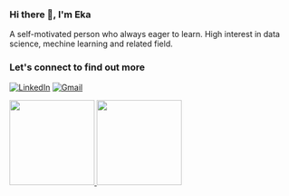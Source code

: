 ### Hi there 👋, I'm Eka
A  self-motivated person who always eager to learn. High interest in data science, mechine learning and related field. 

### Let's connect to find out more
<p>
  <a href="https://www.linkedin.com/in/ekaagustina/" target="_blank"><img alt="LinkedIn" src="https://img.shields.io/badge/linkedin-%230077B5.svg?&style=for-the-badge&logo=linkedin&logoColor=white" /></a>
 <a href="https://mail.google.com/mail/?view=cm&fs=1&to=agustina.ekaa27@gmail.com" target="_blank"><img alt="Gmail" src="https://img.shields.io/badge/gmail-D14836?&style=for-the-badge&logo=gmail&logoColor=white"/></a> 
</p>
 
<p align="left">
<a href="https://www.linkedin.com/in/eka-agustina-1864b7165/">
  <img height="150em" src="https://github-readme-stats-eight-theta.vercel.app/api?username=agustinaeka&show_icons=true&theme=algolia&include_all_commits=true&count_private=true"/>
  <img height="150em" src="https://github-readme-stats-eight-theta.vercel.app/api/top-langs/?username=agustinaeka&layout=compact&langs_count=8&theme=algolia"/>
</a>
</p>
  
  












<!--
**agustinaeka/agustinaeka** is a ✨ _special_ ✨ repository because its `README.md` (this file) appears on your GitHub profile.

Here are some ideas to get you started:

- 🔭 I’m currently working on ...
- 🌱 I’m currently learning ...
- 👯 I’m looking to collaborate on ...
- 🤔 I’m looking for help with ...
- 💬 Ask me about ...
- 📫 How to reach me: ...
- 😄 Pronouns: ...
- ⚡ Fun fact: ...
-->
